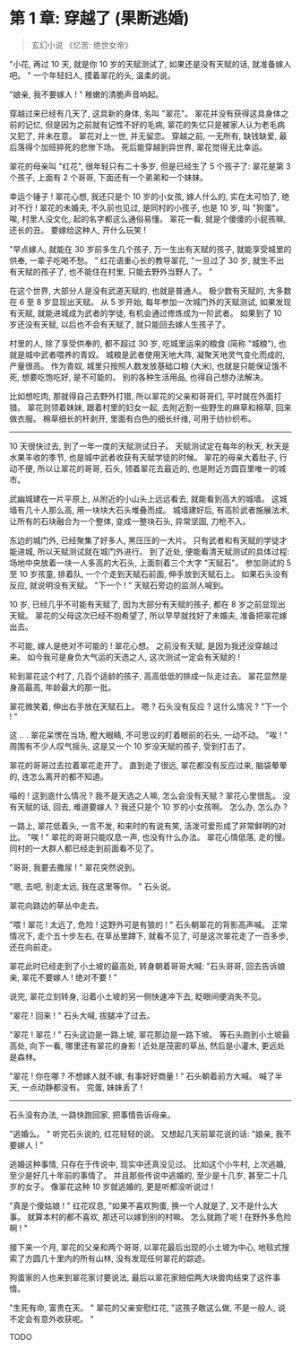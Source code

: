 # 第 1 章: 穿越了 (果断逃婚)

> 玄幻小说 《忆苦: 绝世女帝》

"小花, 再过 10 天, 就是你 10 岁的天赋测试了, 如果还是没有天赋的话,
就准备嫁人吧。 "
一个年轻妇人, 摸着翠花的头, 温柔的说。

"娘亲, 我不要嫁人 ! "
稚嫩的清脆声音响起。

穿越过来已经有几天了, 这具新的身体, 名叫 "翠花"。
翠花并没有获得这具身体之前的记忆, 但是因为之前就有记性不好的毛病,
翠花的失忆只是被家人认为老毛病又犯了, 并未在意。
翠花对上一世, 并无留恋。
穿越之前, 一无所有, 缺钱缺爱, 最后落得个加班猝死的悲惨下场。
死后能穿越到异世界, 翠花觉得无比幸运。

翠花的母亲叫 "红花", 很年轻只有二十多岁, 但是已经生了 5 个孩子了:
翠花是第 3 个孩子, 上面有 2 个哥哥, 下面还有一个弟弟和一个妹妹。

幸运个锤子 !
翠花心想, 我还只是个 10 岁的小女孩, 嫁人什么的, 实在太可怕了,
绝对不行 !
翠花的未婚夫, 不久前也见过, 是同村的小孩子, 也是 10 岁, 叫 "狗蛋"。
唉, 村里人没文化, 起的名字都这么通俗易懂。
翠花一看, 就是个傻傻的小屁孩嘛, 还长的丑。
要嫁给这种人, 开什么玩笑 !

"早点嫁人, 就能在 30 岁前多生几个孩子, 万一生出有天赋的孩子,
就能享受城里的供奉, 一辈子吃喝不愁。 "
红花语重心长的教导翠花,
"一旦过了 30 岁, 就生不出有天赋的孩子了, 也不能住在村里,
只能去野外当野人了。 "

在这个世界, 大部分人是没有武道天赋的, 也就是普通人。
极少数有天赋的, 大多数在 6 至 8 岁显现出天赋。
从 5 岁开始, 每年参加一次城门外的天赋测试, 如果发现有天赋,
就能进城成为武者的学徒, 有机会通过修炼成为一阶武者。
如果到了 10 岁还没有天赋, 以后也不会有天赋了, 就只能回去嫁人生孩子了。

村里的人, 除了享受供奉的, 都不超过 30 岁,
吃城里运来的粮食 (简称 "城粮"), 也就是城中武者喂养的青奴。
城粮是武者使用天地大阵, 凝聚天地灵气变化而成的, 产量很高。
作为青奴, 城里只按照人数发放基础口粮 (大米), 也就是只能保证饿不死,
想要吃饱吃好, 是不可能的。
别的各种生活用品, 也得自己想办法解决。

比如想吃肉, 那就得自己去野外打猎, 所以翠花的父亲和哥哥们,
平时就在外面打猎。
翠花则领着妹妹, 跟着村里的妇女一起, 去附近割一些野生的麻草和棉草,
回来做衣服。
棉草细长的杆剥开, 里面有白色的细长纤维, 可用于纺纱织布。


----

10 天很快过去, 到了一年一度的天赋测试日子。
天赋测试定在每年的秋天, 秋天是水果丰收的季节,
也是城中武者收获有天赋学徒的时候。
翠花的母亲大着肚子, 行动不便, 所以让翠花的哥哥, 石头,
领着翠花去最近的, 也是附近方圆百里唯一的城市。

武幽城建在一片平原上, 从附近的小山头上远远看去, 就能看到高大的城墙。
这城墙有几十人那么高, 用一块块大石头堆叠而成。
城墙建好后, 有高阶武者施展法术, 让所有的石块融合为一个整体,
变成一整块石头, 异常坚固, 刀枪不入。

东边的城门外, 已经聚集了好多人, 黑压压的一大片。
只有武者和有天赋的学徒才能进城, 所以天赋测试就在城门外进行。
到了近处, 便能看清天赋测试的具体过程:
场地中央放着一块一人多高的大石头, 上面刻着三个大字 "天赋石"。
参加测试的 5 至 10 岁孩童, 排着队, 一个个走到天赋石前面,
伸手放到天赋石上。
如果石头没有反应, 就说明没有天赋。
"下一个 ! "
天赋石旁边的监测人喊到。

10 岁, 已经几乎不可能有天赋了, 因为大部分有天赋的孩子,
都在 8 岁之前显现出天赋。
翠花的父母这次已经不抱希望了, 所以早早就找好了未婚夫,
准备把翠花嫁出去。

不可能, 嫁人是绝对不可能的 !
翠花心想。
之前没有天赋, 是因为我还没穿越过来。
如今我可是身负大气运的天选之人, 这次测试一定会有天赋的 !

轮到翠花这个村了, 几百个适龄的孩子, 高高低低的排成一队走过去。
翠花显然是身高最高, 年龄最大的那一批。

翠花微笑着, 伸出右手放在天赋石上。
嗯 ?
石头没有反应 ?
这什么情况 ?
"下一个 ! "

这 .. .
翠花呆愣在当场, 瞪大眼睛, 不可思议的盯着眼前的石头, 一动不动。
"唉 ! "
周围有不少人叹气摇头, 这是又一个 10 岁没天赋的孩子, 受到打击了。

翠花的哥哥过去拉着翠花走开了。
直到走了很远, 翠花都没有反应过来, 脑袋晕晕的, 连怎么离开的都不知道。

喵的 !
这到底什么情况 ?
我不是天选之人嘛, 怎么会没有天赋 ?
翠花心里很乱。
没有天赋的话, 回去, 难道要嫁人 ?
我还只是个 10 岁的小女孩啊。
怎么办, 怎么办 ?

一路上, 翠花低着头, 一言不发, 和来时的有说有笑,
活泼可爱形成了非常鲜明的对比。
"唉 ! "
翠花的哥哥只能叹息一声, 也没有什么办法。
翠花心情低落, 走的慢。
同村的一大群人都已经走到前面看不见了。

"哥哥, 我要去撒尿 ! "
翠花突然说到。

"嗯, 去吧, 别走太远, 我在这里等你。 "
石头说。

翠花向路边的草丛中走去。

"喂 !
翠花 !
太远了, 危险 !
这野外可是有狼的 ! "
石头朝翠花的背影高声喊。
正常情况下, 走个五十步左右, 在草丛里蹲下, 就看不见了,
可是这次翠花走了一百多步, 还在向前走。

翠花此时已经走到了小土坡的最高处, 转身朝着哥哥大喊:
"石头哥哥, 回去告诉娘亲, 翠花不要嫁人 !
绝对不要 ! "

说完, 翠花立刻转身, 沿着小土坡的另一侧快速冲下去, 眨眼间便消失不见。

"翠花 !
回来 ! "
石头大喊, 拔腿冲了过去。

"翠花 !
翠花 ! "
石头这边是一路上坡, 翠花那边是一路下坡。
等石头跑到小土坡最高处, 向下一看, 哪里还有翠花的身影 !
近处是茂密的草丛, 然后是小灌木, 更远处是森林。

"翠花 !
你在哪 ?
不想嫁人就不嫁, 有事好好商量 ! "
石头朝着前方大喊。
喊了半天, 一点动静都没有。
完蛋, 妹妹丢了 !


----

石头没有办法, 一路快跑回家, 把事情告诉母亲。

"逃婚么。 "
听完石头说的, 红花轻轻的说。
又想起几天前翠花说的话:
"娘亲, 我不要嫁人 ! "

逃婚这种事情, 只存在于传说中, 现实中还真没见过。
比如这个小牛村, 上次逃婚, 至少是好几十年前的事情了。
并且那些传说中逃婚的, 至少是十几岁, 甚至二十几岁的女子。
像翠花这种 10 岁就逃婚的, 更是听都没听说过 !

"真是个傻姑娘 ! "
红花叹息,
"如果不喜欢狗蛋, 换一个人就是了, 又不是什么大事。
就算本村的都不喜欢, 那还可以嫁到别的村嘛。
怎么就跑了呢 !
在野外多危险啊 ! "

接下来一个月, 翠花的父亲和两个哥哥, 以翠花最后出现的小土坡为中心,
地毯式搜索了方圆几十里内的所有山林, 没有发现任何翠花的踪迹。

狗蛋家的人也来到翠花家讨要说法,
最后以翠花家赔偿两大块兽肉结束了这件事情。

"生死有命, 富贵在天。 "
翠花的父亲安慰红花,
"这孩子敢这么做, 不是一般人, 说不定会有意外收获呢。 "


TODO
